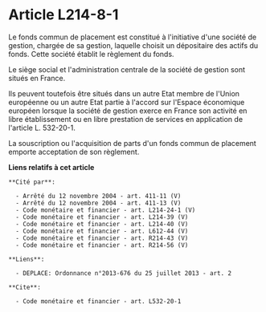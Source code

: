 # Article L214-8-1

Le fonds commun de placement est constitué à l'initiative d'une société de gestion, chargée de sa gestion, laquelle choisit
un dépositaire des actifs du fonds. Cette société établit le règlement du fonds. 

Le siège social et l'administration centrale de la société de gestion sont situés en France. 

Ils peuvent toutefois être situés dans un autre Etat membre de l'Union européenne ou un autre Etat partie à l'accord sur
l'Espace économique européen lorsque la société de gestion exerce en France son activité en libre établissement ou en libre
prestation de services en application de l'article L. 532-20-1. 

La souscription ou l'acquisition de parts d'un fonds commun de placement emporte acceptation de son règlement.

**Liens relatifs à cet article**

	**Cité par**:

	  - Arrêté du 12 novembre 2004 - art. 411-11 (V)
	  - Arrêté du 12 novembre 2004 - art. 411-13 (V)
	  - Code monétaire et financier - art. L214-24-1 (V)
	  - Code monétaire et financier - art. L214-39 (V)
	  - Code monétaire et financier - art. L214-40 (V)
	  - Code monétaire et financier - art. L612-44 (V)
	  - Code monétaire et financier - art. R214-43 (V)
	  - Code monétaire et financier - art. R214-56 (V)

	**Liens**:

	  - DEPLACE: Ordonnance n°2013-676 du 25 juillet 2013 - art. 2

	**Cite**:

	  - Code monétaire et financier - art. L532-20-1

